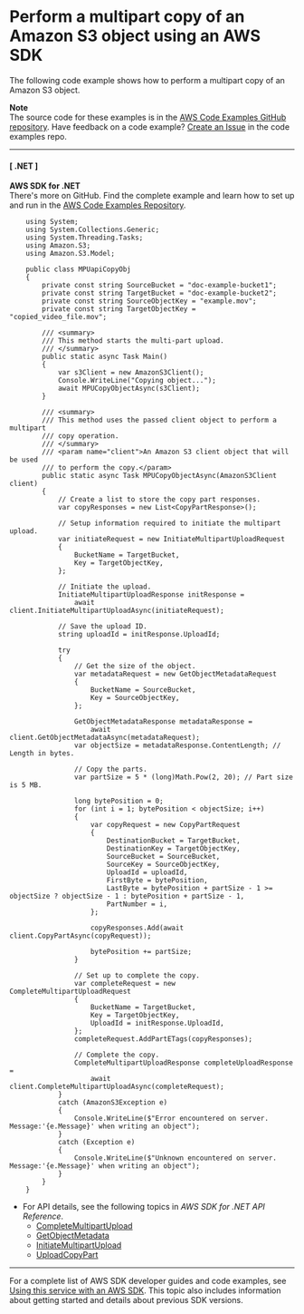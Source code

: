 # Perform a multipart copy of an Amazon S3 object using an AWS SDK<a name="example_s3_MultipartCopy_section"></a>

The following code example shows how to perform a multipart copy of an Amazon S3 object\.

**Note**  
The source code for these examples is in the [AWS Code Examples GitHub repository](https://github.com/awsdocs/aws-doc-sdk-examples)\. Have feedback on a code example? [Create an Issue](https://github.com/awsdocs/aws-doc-sdk-examples/issues/new/choose) in the code examples repo\. 

------
#### [ \.NET ]

**AWS SDK for \.NET**  
 There's more on GitHub\. Find the complete example and learn how to set up and run in the [AWS Code Examples Repository](https://github.com/awsdocs/aws-doc-sdk-examples/tree/main/dotnetv3/S3/MPUapiCopyObjExample#code-examples)\. 
  

```
    using System;
    using System.Collections.Generic;
    using System.Threading.Tasks;
    using Amazon.S3;
    using Amazon.S3.Model;

    public class MPUapiCopyObj
    {
        private const string SourceBucket = "doc-example-bucket1";
        private const string TargetBucket = "doc-example-bucket2";
        private const string SourceObjectKey = "example.mov";
        private const string TargetObjectKey = "copied_video_file.mov";

        /// <summary>
        /// This method starts the multi-part upload.
        /// </summary>
        public static async Task Main()
        {
            var s3Client = new AmazonS3Client();
            Console.WriteLine("Copying object...");
            await MPUCopyObjectAsync(s3Client);
        }

        /// <summary>
        /// This method uses the passed client object to perform a multipart
        /// copy operation.
        /// </summary>
        /// <param name="client">An Amazon S3 client object that will be used
        /// to perform the copy.</param>
        public static async Task MPUCopyObjectAsync(AmazonS3Client client)
        {
            // Create a list to store the copy part responses.
            var copyResponses = new List<CopyPartResponse>();

            // Setup information required to initiate the multipart upload.
            var initiateRequest = new InitiateMultipartUploadRequest
            {
                BucketName = TargetBucket,
                Key = TargetObjectKey,
            };

            // Initiate the upload.
            InitiateMultipartUploadResponse initResponse =
                await client.InitiateMultipartUploadAsync(initiateRequest);

            // Save the upload ID.
            string uploadId = initResponse.UploadId;

            try
            {
                // Get the size of the object.
                var metadataRequest = new GetObjectMetadataRequest
                {
                    BucketName = SourceBucket,
                    Key = SourceObjectKey,
                };

                GetObjectMetadataResponse metadataResponse =
                    await client.GetObjectMetadataAsync(metadataRequest);
                var objectSize = metadataResponse.ContentLength; // Length in bytes.

                // Copy the parts.
                var partSize = 5 * (long)Math.Pow(2, 20); // Part size is 5 MB.

                long bytePosition = 0;
                for (int i = 1; bytePosition < objectSize; i++)
                {
                    var copyRequest = new CopyPartRequest
                    {
                        DestinationBucket = TargetBucket,
                        DestinationKey = TargetObjectKey,
                        SourceBucket = SourceBucket,
                        SourceKey = SourceObjectKey,
                        UploadId = uploadId,
                        FirstByte = bytePosition,
                        LastByte = bytePosition + partSize - 1 >= objectSize ? objectSize - 1 : bytePosition + partSize - 1,
                        PartNumber = i,
                    };

                    copyResponses.Add(await client.CopyPartAsync(copyRequest));

                    bytePosition += partSize;
                }

                // Set up to complete the copy.
                var completeRequest = new CompleteMultipartUploadRequest
                {
                    BucketName = TargetBucket,
                    Key = TargetObjectKey,
                    UploadId = initResponse.UploadId,
                };
                completeRequest.AddPartETags(copyResponses);

                // Complete the copy.
                CompleteMultipartUploadResponse completeUploadResponse =
                    await client.CompleteMultipartUploadAsync(completeRequest);
            }
            catch (AmazonS3Exception e)
            {
                Console.WriteLine($"Error encountered on server. Message:'{e.Message}' when writing an object");
            }
            catch (Exception e)
            {
                Console.WriteLine($"Unknown encountered on server. Message:'{e.Message}' when writing an object");
            }
        }
    }
```
+ For API details, see the following topics in *AWS SDK for \.NET API Reference*\.
  + [CompleteMultipartUpload](https://docs.aws.amazon.com/goto/DotNetSDKV3/s3-2006-03-01/CompleteMultipartUpload)
  + [GetObjectMetadata](https://docs.aws.amazon.com/goto/DotNetSDKV3/s3-2006-03-01/GetObjectMetadata)
  + [InitiateMultipartUpload](https://docs.aws.amazon.com/goto/DotNetSDKV3/s3-2006-03-01/InitiateMultipartUpload)
  + [UploadCopyPart](https://docs.aws.amazon.com/goto/DotNetSDKV3/s3-2006-03-01/UploadCopyPart)

------

For a complete list of AWS SDK developer guides and code examples, see [Using this service with an AWS SDK](UsingAWSSDK.md#sdk-general-information-section)\. This topic also includes information about getting started and details about previous SDK versions\.